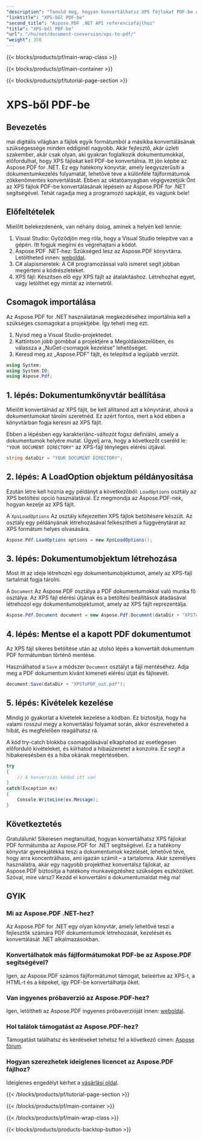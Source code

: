 ```yaml
---
"description": "Tanuld meg, hogyan konvertálhatsz XPS fájlokat PDF-be az Aspose.PDF for .NET segítségével ezzel a lépésről lépésre szóló útmutatóval. Tökéletes fejlesztők és dokumentumrajongók számára."
"linktitle": "XPS-ből PDF-be"
"second_title": "Aspose.PDF .NET API referenciafájlhoz"
"title": "XPS-ből PDF-be"
"url": "/hu/net/document-conversion/xps-to-pdf/"
"weight": 350
---
```


{{< blocks/products/pf/main-wrap-class >}}

{{< blocks/products/pf/main-container >}}

{{< blocks/products/pf/tutorial-page-section >}}

# XPS-ből PDF-be

## Bevezetés

mai digitális világban a fájlok egyik formátumból a másikba konvertálásának szükségessége minden eddiginél nagyobb. Akár fejlesztő, akár üzleti szakember, akár csak olyan, aki gyakran foglalkozik dokumentumokkal, előfordulhat, hogy XPS fájlokat kell PDF-be konvertálnia. Itt jön képbe az Aspose.PDF for .NET. Ez egy hatékony könyvtár, amely leegyszerűsíti a dokumentumkezelés folyamatát, lehetővé téve a különféle fájlformátumok zökkenőmentes konvertálását. Ebben az oktatóanyagban végigvezetjük Önt az XPS fájlok PDF-be konvertálásának lépésein az Aspose.PDF for .NET segítségével. Tehát ragadja meg a programozó sapkáját, és vágjunk bele!

## Előfeltételek

Mielőtt belekezdenénk, van néhány dolog, aminek a helyén kell lennie:

1. Visual Studio: Győződjön meg róla, hogy a Visual Studio telepítve van a gépén. Itt fogjuk megírni és végrehajtani a kódot.
2. Aspose.PDF .NET-hez: Szükséged lesz az Aspose.PDF könyvtárra. Letöltheted innen: [weboldal](https://releases.aspose.com/pdf/net/).
3. C# alapismeretek: A C# programozással való ismeret segít jobban megérteni a kódrészleteket.
4. XPS fájl: Készítsen elő egy XPS fájlt az átalakításhoz. Létrehozhat egyet, vagy letölthet egy mintát az internetről.

## Csomagok importálása

Az Aspose.PDF for .NET használatának megkezdéséhez importálnia kell a szükséges csomagokat a projektjébe. Így teheti meg ezt:

1. Nyisd meg a Visual Studio-projektedet.
2. Kattintson jobb gombbal a projektjére a Megoldáskezelőben, és válassza a „NuGet-csomagok kezelése” lehetőséget.
3. Keresd meg az „Aspose.PDF” fájlt, és telepítsd a legújabb verziót.

```csharp
using System;
using System.IO;
using Aspose.Pdf;
```

## 1. lépés: Dokumentumkönyvtár beállítása

Mielőtt konvertálnád az XPS fájlt, be kell állítanod azt a könyvtárat, ahová a dokumentumokat tárolni szeretnéd. Ez azért fontos, mert a kód ebben a könyvtárban fogja keresni az XPS fájlt.

Ebben a lépésben egy karakterlánc-változót fogsz definiálni, amely a dokumentumok helyére mutat. Ügyelj arra, hogy a következőt cseréld le: `"YOUR DOCUMENT DIRECTORY"` az XPS-fájl tényleges elérési útjával.

```csharp
string dataDir = "YOUR DOCUMENT DIRECTORY";
```

## 2. lépés: A LoadOption objektum példányosítása

Ezután létre kell hoznia egy példányt a következőből: `LoadOptions` osztály az XPS betöltési opció használatával. Ez megmondja az Aspose.PDF-nek, hogyan kezelje az XPS fájlt.

A `XpsLoadOptions` Az osztály kifejezetten XPS fájlok betöltésére készült. Az osztály egy példányának létrehozásával felkészítheti a függvénytárat az XPS formátum helyes olvasására.

```csharp
Aspose.Pdf.LoadOptions options = new XpsLoadOptions();
```

## 3. lépés: Dokumentumobjektum létrehozása

Most itt az ideje létrehozni egy dokumentumobjektumot, amely az XPS-fájl tartalmát fogja tárolni.

A `Document` Az Aspose.PDF osztálya a PDF dokumentumokkal való munka fő osztálya. Az XPS fájl elérési útjának és a betöltési beállítások átadásával létrehozol egy dokumentumobjektumot, amely az XPS fájlt reprezentálja.

```csharp
Aspose.Pdf.Document document = new Aspose.Pdf.Document(dataDir + "XPSToPDF.xps", options);
```

## 4. lépés: Mentse el a kapott PDF dokumentumot

Az XPS fájl sikeres betöltése után az utolsó lépés a konvertált dokumentum PDF formátumban történő mentése.

Használhatod a `Save` a módszer `Document` osztályt a fájl mentéséhez. Adja meg a PDF dokumentum kívánt kimeneti elérési útját és fájlnevét.

```csharp
document.Save(dataDir + "XPSToPDF_out.pdf");
```

## 5. lépés: Kivételek kezelése

Mindig jó gyakorlat a kivételek kezelése a kódban. Ez biztosítja, hogy ha valami rosszul megy a konvertálási folyamat során, akkor észreveheted a hibát, és megfelelően reagálhatsz rá.

A kód try-catch blokkba csomagolásával elkaphatod az esetlegesen előforduló kivételeket, és kiírhatod a hibaüzenetet a konzolra. Ez segít a hibakeresésben és a hiba okának megértésében.

```csharp
try
{
    // A konverziós kódod itt van
}
catch(Exception ex)
{
    Console.WriteLine(ex.Message);
}
```

## Következtetés

Gratulálunk! Sikeresen megtanultad, hogyan konvertálhatsz XPS fájlokat PDF formátumba az Aspose.PDF for .NET segítségével. Ez a hatékony könyvtár gyerekjátékká teszi a dokumentumok kezelését, lehetővé téve, hogy arra koncentrálhass, ami igazán számít – a tartalomra. Akár személyes használatra, akár egy nagyobb projekthez konvertálsz fájlokat, az Aspose.PDF biztosítja a hatékony munkavégzéshez szükséges eszközöket. Szóval, mire vársz? Kezdd el konvertálni a dokumentumaidat még ma!

## GYIK

### Mi az Aspose.PDF .NET-hez?
Az Aspose.PDF for .NET egy olyan könyvtár, amely lehetővé teszi a fejlesztők számára PDF dokumentumok létrehozását, kezelését és konvertálását .NET alkalmazásokban.

### Konvertálhatok más fájlformátumokat PDF-be az Aspose.PDF segítségével?
Igen, az Aspose.PDF számos fájlformátumot támogat, beleértve az XPS-t, a HTML-t és a képeket, így PDF-be konvertálhatja őket.

### Van ingyenes próbaverzió az Aspose.PDF-hez?
Igen, letöltheti az Aspose.PDF ingyenes próbaverzióját innen: [weboldal](https://releases.aspose.com/).

### Hol találok támogatást az Aspose.PDF-hez?
Támogatást találhatsz és kérdéseket tehetsz fel a következő címen: [Aspose fórum](https://forum.aspose.com/c/pdf/10).

### Hogyan szerezhetek ideiglenes licencet az Aspose.PDF fájlhoz?
Ideiglenes engedélyt kérhet a [vásárlási oldal](https://purchase.aspose.com/temporary-license/).

{{< /blocks/products/pf/tutorial-page-section >}}

{{< /blocks/products/pf/main-container >}}

{{< /blocks/products/pf/main-wrap-class >}}

{{< blocks/products/products-backtop-button >}}